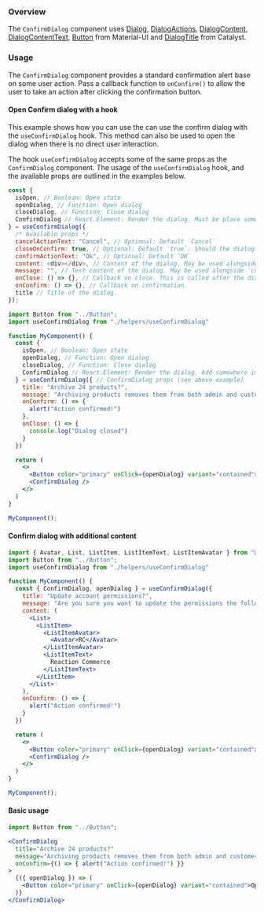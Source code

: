 ### Overview

The `ConfirmDialog` component uses [Dialog](https://material-ui.com/api/dialog), [DialogActions](https://material-ui.com/api/dialog-actions/), [DialogContent](https://material-ui.com/api/dialog-content/), [DialogContentText](https://material-ui.com/api/dialog-content-text/), [Button](https://material-ui.com/api/button/) from Material-UI and [DialogTitle](/#/Components/Feedback/DialogTitle) from Catalyst.

### Usage

The `ConfirmDialog` component provides a standard confirmation alert base on some user action. Pass a callback function to `onConfirm()` to allow the user to take an action after clicking the confirmation button.


#### Open Confirm dialog with a hook

This example shows how you can use the can use the confirm dialog with the `useConfirmDialog` hook. This method can also be used to open the dialog when there is no direct user interaction.

The hook `useConfirmDialog` accepts some of the same props as the `ConfirmDialog` component. The usage of the `useConfirmDialog` hook, and the available props are outlined in the examples below.

```js static
const {
  isOpen, // Boolean: Open state
  openDialog, // Function: Open dialog
  closeDialog, // Function: Close dialog
  ConfirmDialog // React.Element: Render the dialog. Must be place somewhere in your rendered component.
} = useConfirmDialog({
  /* Available props */
  cancelActionText: "Cancel", // Optional: Default `Cancel`
  closeOnConfirm: true, // Optional: Default `true`. Should the dialog close on confirm.
  confirmActionText: "Ok", // Optional: Default `OK`
  content: <div></div>, // Content of the dialog. May be used alongside `message`
  message: "", // Text content of the dialog. May be used alongside `content`
  onClose: () => {}, // Callback on close. This is called after the dialog has been closed.
  onConfirm: () => {}, // Callback on confirmation.
  title // Title of the dialog.
});
```

```jsx
import Button from "../Button";
import useConfirmDialog from "./helpers/useConfirmDialog"

function MyComponent() {
  const {
    isOpen, // Boolean: Open state
    openDialog, // Function: Open dialog
    closeDialog, // Function: Close dialog
    ConfirmDialog // React.Element: Render the dialog. Add somewhere in your component
  } = useConfirmDialog({ // ConfirmDialog props (see above example)
    title: "Archive 24 products?",
    message: "Archiving products removes them from both admin and customer views.",
    onConfirm: () => {
      alert("Action confirmed!")
    },
    onClose: () => {
      console.log("Dialog closed")
    }
  })

  return (
    <>
      <Button color="primary" onClick={openDialog} variant="contained">Open Confirm Dialog</Button>
      <ConfirmDialog />
    </>
  )
}

MyComponent();
```

#### Confirm dialog with additional content

```jsx
import { Avatar, List, ListItem, ListItemText, ListItemAvatar } from "@material-ui/core";
import Button from "../Button";
import useConfirmDialog from "./helpers/useConfirmDialog"

function MyComponent() {
  const { ConfirmDialog, openDialog } = useConfirmDialog({
    title: "Update account permissions?",
    message: "Are you sure you want to update the permissions the following account(s)?",
    content: (
      <List>
        <ListItem>
          <ListItemAvatar>
            <Avatar>RC</Avatar>
          </ListItemAvatar>
          <ListItemText>
            Reaction Commerce
          </ListItemText>
        </ListItem>
      </List>
    ),
    onConfirm: () => {
      alert("Action confirmed!")
    }
  })

  return (
    <>
      <Button color="primary" onClick={openDialog} variant="contained">Open Confirm Dialog</Button>
      <ConfirmDialog />
    </>
  )
}

MyComponent();
```

#### Basic usage

```jsx
import Button from "../Button";

<ConfirmDialog
  title="Archive 24 products?"
  message="Archiving products removes them from both admin and customer views."
  onConfirm={() => { alert("Action confirmed!") }}
>
  {({ openDialog }) => (
    <Button color="primary" onClick={openDialog} variant="contained">Open Confirm Dialog</Button>
  )}
</ConfirmDialog>
```